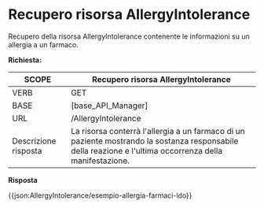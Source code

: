 # Recupero risorsa AllergyIntolerance

Recupero della risorsa AllergyIntolerance contenente le informazioni su un allergia a un farmaco.


**Richiesta:** 

| SCOPE | Recupero risorsa AllergyIntolerance |
|---|---|
| VERB | GET |
| BASE | [base_API_Manager]    |
| URL | /AllergyIntolerance  |
|Descrizione risposta | La risorsa conterrà l'allergia a un farmaco di un paziente mostrando la sostanza responsabile della reazione e l'ultima occorrenza della manifestazione. |

**Risposta**

{{json:AllergyIntolerance/esempio-allergia-farmaci-ldo}}
